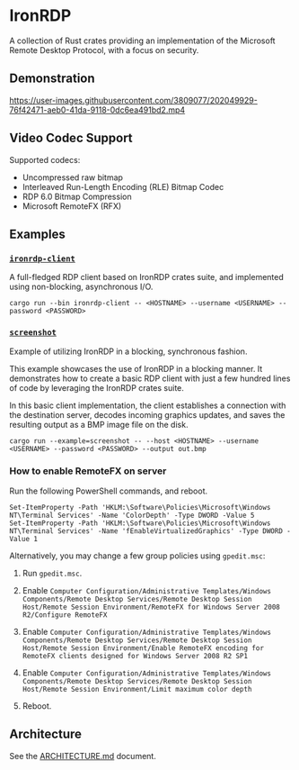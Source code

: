 # IronRDP

A collection of Rust crates providing an implementation of the Microsoft Remote Desktop Protocol, with a focus on security.

## Demonstration

https://user-images.githubusercontent.com/3809077/202049929-76f42471-aeb0-41da-9118-0dc6ea491bd2.mp4

## Video Codec Support

Supported codecs:

- Uncompressed raw bitmap
- Interleaved Run-Length Encoding (RLE) Bitmap Codec
- RDP 6.0 Bitmap Compression
- Microsoft RemoteFX (RFX)

## Examples

### [`ironrdp-client`](./crates/ironrdp-client)

A full-fledged RDP client based on IronRDP crates suite, and implemented using non-blocking, asynchronous I/O.

```shell
cargo run --bin ironrdp-client -- <HOSTNAME> --username <USERNAME> --password <PASSWORD>
```

### [`screenshot`](./crates/ironrdp/examples/screenshot.rs)

Example of utilizing IronRDP in a blocking, synchronous fashion.

This example showcases the use of IronRDP in a blocking manner. It
demonstrates how to create a basic RDP client with just a few hundred lines
of code by leveraging the IronRDP crates suite.

In this basic client implementation, the client establishes a connection
with the destination server, decodes incoming graphics updates, and saves the
resulting output as a BMP image file on the disk.

```shell
cargo run --example=screenshot -- --host <HOSTNAME> --username <USERNAME> --password <PASSWORD> --output out.bmp
```

### How to enable RemoteFX on server

Run the following PowerShell commands, and reboot.

```pwsh
Set-ItemProperty -Path 'HKLM:\Software\Policies\Microsoft\Windows NT\Terminal Services' -Name 'ColorDepth' -Type DWORD -Value 5
Set-ItemProperty -Path 'HKLM:\Software\Policies\Microsoft\Windows NT\Terminal Services' -Name 'fEnableVirtualizedGraphics' -Type DWORD -Value 1
```

Alternatively, you may change a few group policies using `gpedit.msc`:

1. Run `gpedit.msc`.

2. Enable `Computer Configuration/Administrative Templates/Windows Components/Remote Desktop Services/Remote Desktop Session Host/Remote Session Environment/RemoteFX for Windows Server 2008 R2/Configure RemoteFX`

3. Enable `Computer Configuration/Administrative Templates/Windows Components/Remote Desktop Services/Remote Desktop Session Host/Remote Session Environment/Enable RemoteFX encoding for RemoteFX clients designed for Windows Server 2008 R2 SP1`

4. Enable `Computer Configuration/Administrative Templates/Windows Components/Remote Desktop Services/Remote Desktop Session Host/Remote Session Environment/Limit maximum color depth`

5. Reboot.

## Architecture

See the [ARCHITECTURE.md](./ARCHITECTURE.md) document.
